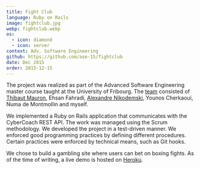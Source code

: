 ```yaml
---
title: Fight Club
language: Ruby on Rails
image: fightclub.jpg
webp: fightclub.webp
os:
  - icon: diamond
  - icon: server
context: Adv. Software Engineering
github: https://github.com/ase-15/fightclub
date: Dec 2015
order: 2015-12-15
---
```


The project was realized as part of the Advanced Software Engineering master course taught at the University of Fribourg. The [team](https://github.com/ase-15) consisted of [Thibaut Mauron](https://orstat.ch/), Ehsan Fahradi, [Alexandre Nikodemski](http://nikodemski.me/), Younos Cherkaoui, Numa de Montmollin and myself.

We implemented a Ruby on Rails application that communicates with the CyberCoach REST API. The work was managed using the Scrum methodology. We developed the project in a test-driven manner. We enforced good programming practices by defining different procedures. Certain practices were enforced by technical means, such as Git hooks.

We chose to build a gambling site where users can bet on boxing fights. As of the time of writing, a live demo is hosted on [Heroku](https://e-fightclub.herokuapp.com/).
